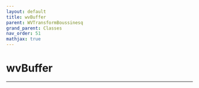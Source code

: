 ```yaml
---
layout: default
title: wvBuffer
parent: WVTransformBoussinesq
grand_parent: Classes
nav_order: 51
mathjax: true
---
```


#  wvBuffer




---

